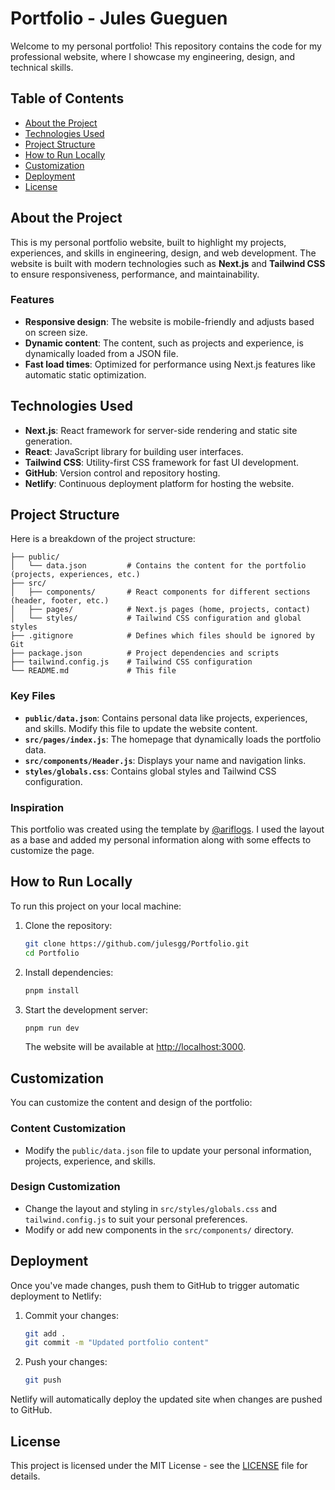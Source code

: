 # Portfolio - Jules Gueguen

Welcome to my personal portfolio! This repository contains the code for my professional website, where I showcase my engineering, design, and technical skills.

## Table of Contents
- [About the Project](#about-the-project)
- [Technologies Used](#technologies-used)
- [Project Structure](#project-structure)
- [How to Run Locally](#how-to-run-locally)
- [Customization](#customization)
- [Deployment](#deployment)
- [License](#license)

## About the Project

This is my personal portfolio website, built to highlight my projects, experiences, and skills in engineering, design, and web development. The website is built with modern technologies such as **Next.js** and **Tailwind CSS** to ensure responsiveness, performance, and maintainability.

### Features
- **Responsive design**: The website is mobile-friendly and adjusts based on screen size.
- **Dynamic content**: The content, such as projects and experience, is dynamically loaded from a JSON file.
- **Fast load times**: Optimized for performance using Next.js features like automatic static optimization.

## Technologies Used

- **Next.js**: React framework for server-side rendering and static site generation.
- **React**: JavaScript library for building user interfaces.
- **Tailwind CSS**: Utility-first CSS framework for fast UI development.
- **GitHub**: Version control and repository hosting.
- **Netlify**: Continuous deployment platform for hosting the website.

## Project Structure

Here is a breakdown of the project structure:

```
├── public/
│   └── data.json         # Contains the content for the portfolio (projects, experiences, etc.)
├── src/
│   ├── components/       # React components for different sections (header, footer, etc.)
│   ├── pages/            # Next.js pages (home, projects, contact)
│   └── styles/           # Tailwind CSS configuration and global styles
├── .gitignore            # Defines which files should be ignored by Git
├── package.json          # Project dependencies and scripts
├── tailwind.config.js    # Tailwind CSS configuration
└── README.md             # This file
```

### Key Files
- **`public/data.json`**: Contains personal data like projects, experiences, and skills. Modify this file to update the website content.
- **`src/pages/index.js`**: The homepage that dynamically loads the portfolio data.
- **`src/components/Header.js`**: Displays your name and navigation links.
- **`styles/globals.css`**: Contains global styles and Tailwind CSS configuration.

### Inspiration
This portfolio was created using the template by [@ariflogs](https://github.com/ariflogs). I used the layout as a base and added my personal information along with some effects to customize the page.


## How to Run Locally

To run this project on your local machine:

1. Clone the repository:
   ```bash
   git clone https://github.com/julesgg/Portfolio.git
   cd Portfolio
   ```

2. Install dependencies:
   ```bash
   pnpm install
   ```

3. Start the development server:
   ```bash
   pnpm run dev
   ```

   The website will be available at [http://localhost:3000](http://localhost:3000).

## Customization

You can customize the content and design of the portfolio:

### Content Customization
- Modify the `public/data.json` file to update your personal information, projects, experience, and skills.

### Design Customization
- Change the layout and styling in `src/styles/globals.css` and `tailwind.config.js` to suit your personal preferences.
- Modify or add new components in the `src/components/` directory.

## Deployment

Once you've made changes, push them to GitHub to trigger automatic deployment to Netlify:

1. Commit your changes:
   ```bash
   git add .
   git commit -m "Updated portfolio content"
   ```

2. Push your changes:
   ```bash
   git push
   ```

Netlify will automatically deploy the updated site when changes are pushed to GitHub.

## License

This project is licensed under the MIT License - see the [LICENSE](LICENSE) file for details.
